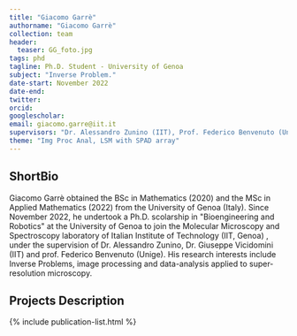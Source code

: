 ```yaml
---
title: "Giacomo Garrè"
authorname: "Giacomo Garrè"
collection: team
header:
  teaser: GG_foto.jpg
tags: phd
tagline: Ph.D. Student - University of Genoa 
subject: "Inverse Problem."
date-start: November 2022
date-end: 
twitter: 
orcid: 
googlescholar: 
email: giacomo.garre@iit.it
supervisors: "Dr. Alessandro Zunino (IIT), Prof. Federico Benvenuto (Unige) and Dr. Giuseppe Vicidomini"
theme: "Img Proc Anal, LSM with SPAD array"
---
```


<h2>ShortBio</h2>
<!--- Text --->

Giacomo Garrè obtained the BSc in Mathematics (2020) and the MSc in Applied Mathematics (2022) from the University of Genoa (Italy). Since November 2022, he undertook a Ph.D. scolarship in "Bioengineering and Robotics" at the University of Genoa to join the Molecular Microscopy and Spectroscopy laboratory of Italian Institute of Technology (IIT, Genoa) , under the supervision of Dr. Alessandro Zunino, Dr. Giuseppe Vicidomini (IIT) and prof. Federico Benvenuto (Unige).
His research interests include Inverse Problems, image processing and data-analysis applied to super-resolution microscopy.

<h2>Projects Description</h2>
<!--- Text --->

<!---{% include author-research-themes.html %}--->
<!---{% include team-member-collaborators.html %}--->
{% include publication-list.html %}


